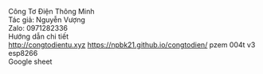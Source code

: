 Công Tơ Điện Thông Minh<br>
Tác giả: Nguyễn Vượng<br>
Zalo: 0971282336<br>
Hướng dẫn chi tiết<br>
http://congtodientu.xyz
https://npbk21.github.io/congtodien/
pzem 004t v3<br>
esp8266<br>
Google sheet<br>
